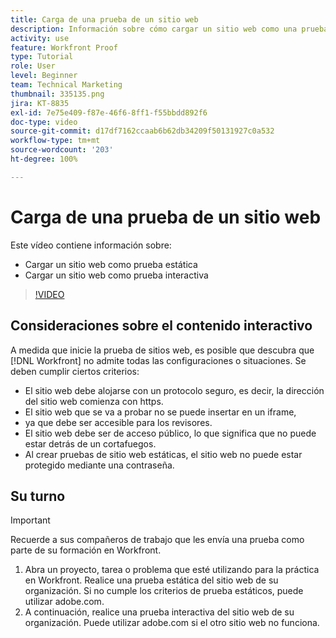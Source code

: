```yaml
---
title: Carga de una prueba de un sitio web
description: Información sobre cómo cargar un sitio web como una prueba estática y una interactiva en  [!DNL  Workfront].
activity: use
feature: Workfront Proof
type: Tutorial
role: User
level: Beginner
team: Technical Marketing
thumbnail: 335135.png
jira: KT-8835
exl-id: 7e75e409-f87e-46f6-8ff1-f55bbdd892f6
doc-type: video
source-git-commit: d17df7162ccaab6b62db34209f50131927c0a532
workflow-type: tm+mt
source-wordcount: '203'
ht-degree: 100%

---
```


# Carga de una prueba de un sitio web

Este vídeo contiene información sobre:

* Cargar un sitio web como prueba estática
* Cargar un sitio web como prueba interactiva

>[!VIDEO](https://video.tv.adobe.com/v/335135/?quality=12&learn=on&enablevpops)


## Consideraciones sobre el contenido interactivo

A medida que inicie la prueba de sitios web, es posible que descubra que [!DNL Workfront] no admite todas las configuraciones o situaciones. Se deben cumplir ciertos criterios:

* El sitio web debe alojarse con un protocolo seguro, es decir, la dirección del sitio web comienza con https.
* El sitio web que se va a probar no se puede insertar en un iframe,
* ya que debe ser accesible para los revisores.
* El sitio web debe ser de acceso público, lo que significa que no puede estar detrás de un cortafuegos.
* Al crear pruebas de sitio web estáticas, el sitio web no puede estar protegido mediante una contraseña.

## Su turno

>[!IMPORTANT]
>
>Recuerde a sus compañeros de trabajo que les envía una prueba como parte de su formación en Workfront.

1. Abra un proyecto, tarea o problema que esté utilizando para la práctica en Workfront. Realice una prueba estática del sitio web de su organización. Si no cumple los criterios de prueba estáticos, puede utilizar adobe.com.
1. A continuación, realice una prueba interactiva del sitio web de su organización. Puede utilizar adobe.com si el otro sitio web no funciona.

<!-- 
Learn more about these considerations in the articles Generate a static proof for a website or other web content and Generate an interactive proof for a website or other web content. 
-->

<!--
### Learn more
[!DNL Workfront] also supports interactive proofing of files generated from a ZIP file. Learn how to prepare the ZIP file for uploading in the article Interactive content proofs.

* Generate a static proof for a website or other web content
* Generate an interactive proof for a website or other web content
* Generate a proof for interactive content in a ZIP file
* Understand the desktop proofing viewer
* Install the desktop proofing viewer
-->
